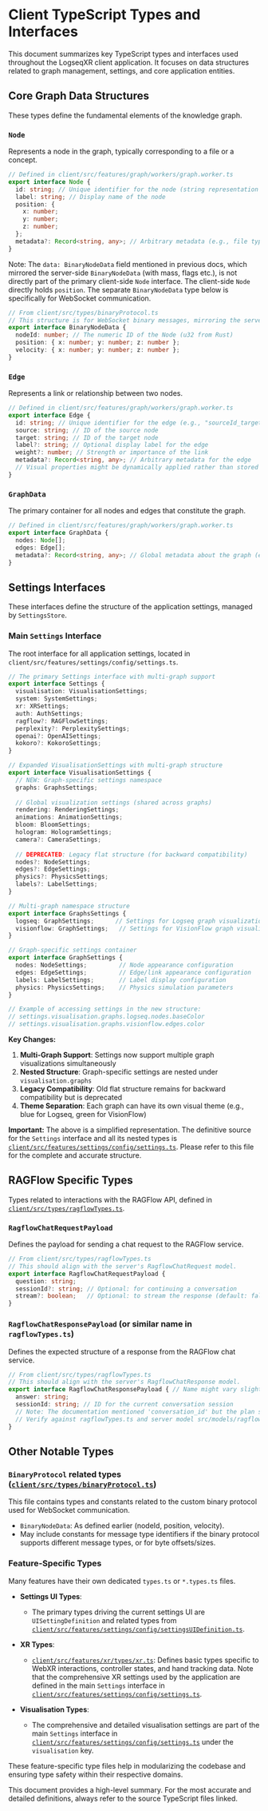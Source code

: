 # Client TypeScript Types and Interfaces

This document summarizes key TypeScript types and interfaces used throughout the LogseqXR client application. It focuses on data structures related to graph management, settings, and core application entities.

## Core Graph Data Structures

These types define the fundamental elements of the knowledge graph.

### `Node`

Represents a node in the graph, typically corresponding to a file or a concept.

```typescript
// Defined in client/src/features/graph/workers/graph.worker.ts
export interface Node {
  id: string; // Unique identifier for the node (string representation of a u32 from Rust)
  label: string; // Display name of the node
  position: {
    x: number;
    y: number;
    z: number;
  };
  metadata?: Record<string, any>; // Arbitrary metadata (e.g., file type, size, custom tags)
}
```
Note: The `data: BinaryNodeData` field mentioned in previous docs, which mirrored the server-side `BinaryNodeData` (with mass, flags etc.), is not directly part of the primary client-side `Node` interface. The client-side `Node` directly holds `position`. The separate `BinaryNodeData` type below is specifically for WebSocket communication.

```typescript
// From client/src/types/binaryProtocol.ts
// This structure is for WebSocket binary messages, mirroring the server's WireNodeDataItem.
export interface BinaryNodeData {
  nodeId: number; // The numeric ID of the Node (u32 from Rust)
  position: { x: number; y: number; z: number };
  velocity: { x: number; y: number; z: number };
}
```

### `Edge`

Represents a link or relationship between two nodes.

```typescript
// Defined in client/src/features/graph/workers/graph.worker.ts
export interface Edge {
  id: string; // Unique identifier for the edge (e.g., "sourceId_targetId")
  source: string; // ID of the source node
  target: string; // ID of the target node
  label?: string; // Optional display label for the edge
  weight?: number; // Strength or importance of the link
  metadata?: Record<string, any>; // Arbitrary metadata for the edge
  // Visual properties might be dynamically applied rather than stored directly on the edge object.
}
```

### `GraphData`

The primary container for all nodes and edges that constitute the graph.

```typescript
// Defined in client/src/features/graph/workers/graph.worker.ts
export interface GraphData {
  nodes: Node[];
  edges: Edge[];
  metadata?: Record<string, any>; // Global metadata about the graph (e.g., graph title, version)
}
```

## Settings Interfaces

These interfaces define the structure of the application settings, managed by `SettingsStore`.

### Main `Settings` Interface

The root interface for all application settings, located in `client/src/features/settings/config/settings.ts`.

```typescript
// The primary Settings interface with multi-graph support
export interface Settings {
  visualisation: VisualisationSettings;
  system: SystemSettings;
  xr: XRSettings;
  auth: AuthSettings;
  ragflow?: RAGFlowSettings;
  perplexity?: PerplexitySettings;
  openai?: OpenAISettings;
  kokoro?: KokoroSettings;
}

// Expanded VisualisationSettings with multi-graph structure
export interface VisualisationSettings {
  // NEW: Graph-specific settings namespace
  graphs: GraphsSettings;
  
  // Global visualization settings (shared across graphs)
  rendering: RenderingSettings;
  animations: AnimationSettings;
  bloom: BloomSettings;
  hologram: HologramSettings;
  camera?: CameraSettings;
  
  // DEPRECATED: Legacy flat structure (for backward compatibility)
  nodes?: NodeSettings;
  edges?: EdgeSettings;
  physics?: PhysicsSettings;
  labels?: LabelSettings;
}

// Multi-graph namespace structure
export interface GraphsSettings {
  logseq: GraphSettings;      // Settings for Logseq graph visualization
  visionflow: GraphSettings;   // Settings for VisionFlow graph visualization
}

// Graph-specific settings container
export interface GraphSettings {
  nodes: NodeSettings;         // Node appearance configuration
  edges: EdgeSettings;         // Edge/link appearance configuration
  labels: LabelSettings;       // Label display configuration
  physics: PhysicsSettings;    // Physics simulation parameters
}

// Example of accessing settings in the new structure:
// settings.visualisation.graphs.logseq.nodes.baseColor
// settings.visualisation.graphs.visionflow.edges.color
```

**Key Changes:**
1. **Multi-Graph Support**: Settings now support multiple graph visualizations simultaneously
2. **Nested Structure**: Graph-specific settings are nested under `visualisation.graphs`
3. **Legacy Compatibility**: Old flat structure remains for backward compatibility but is deprecated
4. **Theme Separation**: Each graph can have its own visual theme (e.g., blue for Logseq, green for VisionFlow)

**Important:** The above is a simplified representation. The definitive source for the `Settings` interface and all its nested types is [`client/src/features/settings/config/settings.ts`](../../client/src/features/settings/config/settings.ts). Please refer to this file for the complete and accurate structure.

## RAGFlow Specific Types

Types related to interactions with the RAGFlow API, defined in [`client/src/types/ragflowTypes.ts`](../../client/src/types/ragflowTypes.ts).

### `RagflowChatRequestPayload`

Defines the payload for sending a chat request to the RAGFlow service.
```typescript
// From client/src/types/ragflowTypes.ts
// This should align with the server's RagflowChatRequest model.
export interface RagflowChatRequestPayload {
  question: string;
  sessionId?: string; // Optional: for continuing a conversation
  stream?: boolean;   // Optional: to stream the response (default: false)
}
```

### `RagflowChatResponsePayload` (or similar name in `ragflowTypes.ts`)

Defines the expected structure of a response from the RAGFlow chat service.
```typescript
// From client/src/types/ragflowTypes.ts
// This should align with the server's RagflowChatResponse model.
export interface RagflowChatResponsePayload { // Name might vary slightly in the file
  answer: string;
  sessionId: string; // ID for the current conversation session
  // Note: The documentation mentioned 'conversation_id' but the plan specifies 'sessionId'.
  // Verify against ragflowTypes.ts and server model src/models/ragflow_chat.rs.
}
```

## Other Notable Types

### `BinaryProtocol` related types ([`client/src/types/binaryProtocol.ts`](../../client/src/types/binaryProtocol.ts))

This file contains types and constants related to the custom binary protocol used for WebSocket communication.
-   `BinaryNodeData`: As defined earlier (nodeId, position, velocity).
-   May include constants for message type identifiers if the binary protocol supports different message types, or for byte offsets/sizes.

### Feature-Specific Types

Many features have their own dedicated `types.ts` or `*.types.ts` files.

-   **Settings UI Types**:
    -   The primary types driving the current settings UI are `UISettingDefinition` and related types from [`client/src/features/settings/config/settingsUIDefinition.ts`](../../client/src/features/settings/config/settingsUIDefinition.ts).

-   **XR Types**:
    -   [`client/src/features/xr/types/xr.ts`](../../client/src/features/xr/types/xr.ts): Defines basic types specific to WebXR interactions, controller states, and hand tracking data. Note that the comprehensive XR settings used by the application are defined in the main `Settings` interface in [`client/src/features/settings/config/settings.ts`](../../client/src/features/settings/config/settings.ts).

-   **Visualisation Types**:
    -   The comprehensive and detailed visualisation settings are part of the main `Settings` interface in [`client/src/features/settings/config/settings.ts`](../../client/src/features/settings/config/settings.ts) under the `visualisation` key.

These feature-specific type files help in modularizing the codebase and ensuring type safety within their respective domains.

This document provides a high-level summary. For the most accurate and detailed definitions, always refer to the source TypeScript files linked.